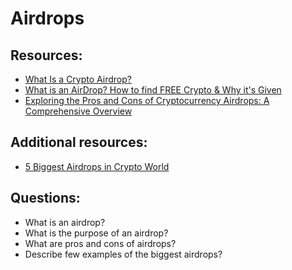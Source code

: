 # Airdrops

## Resources:

* [What Is a Crypto Airdrop?](https://academy.binance.com/en/articles/what-is-a-crypto-airdrop)
* [What is an AirDrop? How to find FREE Crypto & Why it's Given](https://www.youtube.com/watch?v=oW3Cp4JDhI4)
* [Exploring the Pros and Cons of Cryptocurrency Airdrops: A Comprehensive Overview](https://www.binance.com/en/feed/post/501821)

## Additional resources:

* [5 Biggest Airdrops in Crypto World](https://www.binance.com/en/feed/post/426166)

## Questions:

* What is an airdrop?
* What is the purpose of an airdrop?
* What are pros and cons of airdrops?
* Describe few examples of the biggest airdrops?
